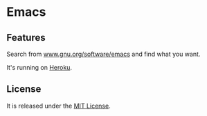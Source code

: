 Emacs
=====

Features
--------

Search from www.gnu.org/software/emacs and find what you want.

It's running on [Heroku](http://emacs.herokuapp.com).

License
-------

It is released under the [MIT License](http://www.opensource.org/licenses/MIT).
